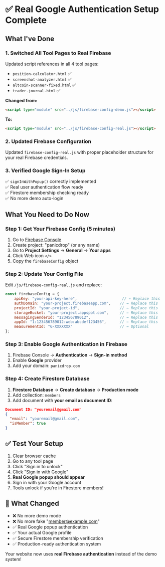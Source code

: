 # ✅ Real Google Authentication Setup Complete

## What I've Done

### 1. Switched All Tool Pages to Real Firebase
Updated script references in all 4 tool pages:
- `position-calculator.html` ✅
- `screenshot-analyzer.html` ✅ 
- `altcoin-scanner-fixed.html` ✅
- `trader-journal.html` ✅

**Changed from:**
```html
<script type="module" src="../js/firebase-config-demo.js"></script>
```

**To:**
```html
<script type="module" src="../js/firebase-config-real.js"></script>
```

### 2. Updated Firebase Configuration
Updated `firebase-config-real.js` with proper placeholder structure for your real Firebase credentials.

### 3. Verified Google Sign-In Setup
✅ `signInWithPopup()` correctly implemented  
✅ Real user authentication flow ready  
✅ Firestore membership checking ready  
✅ No more demo auto-login  

## What You Need to Do Now

### Step 1: Get Your Firebase Config (5 minutes)
1. Go to [Firebase Console](https://console.firebase.google.com/)
2. Create project: "panicdrop" (or any name)
3. Go to **Project Settings** → **General** → **Your apps**
4. Click Web icon `</>` 
5. Copy the `firebaseConfig` object

### Step 2: Update Your Config File
Edit `/js/firebase-config-real.js` and replace:

```javascript
const firebaseConfig = {
    apiKey: "your-api-key-here",                    // ← Replace this
    authDomain: "your-project.firebaseapp.com",    // ← Replace this
    projectId: "your-project-id",                  // ← Replace this
    storageBucket: "your-project.appspot.com",     // ← Replace this
    messagingSenderId: "123456789012",             // ← Replace this
    appId: "1:123456789012:web:abcdef123456",      // ← Replace this
    measurementId: "G-XXXXXXX"                     // ← Optional
};
```

### Step 3: Enable Google Authentication in Firebase
1. Firebase Console → **Authentication** → **Sign-in method**
2. Enable **Google** provider
3. Add your domain: `panicdrop.com`

### Step 4: Create Firestore Database
1. **Firestore Database** → **Create database** → **Production mode**
2. Add collection: `members`
3. Add document with **your email as document ID**:
```json
Document ID: "youremail@gmail.com"
{
  "email": "youremail@gmail.com", 
  "isMember": true
}
```

## ✅ Test Your Setup
1. Clear browser cache
2. Go to any tool page  
3. Click "Sign in to unlock"
4. Click "Sign in with Google"
5. **Real Google popup should appear**
6. Sign in with your Google account
7. Tools unlock if you're in Firestore members!

## 🎯 What Changed
- ❌ No more demo mode
- ❌ No more fake "member@example.com" 
- ✅ Real Google popup authentication
- ✅ Your actual Google profile
- ✅ Secure Firestore membership verification
- ✅ Production-ready authentication system

Your website now uses **real Firebase authentication** instead of the demo system!